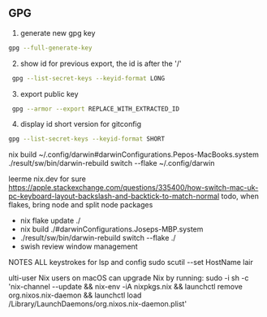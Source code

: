 ## GPG

1.  generate new gpg key

```bash
gpg --full-generate-key
```

2.  show id for previous export, the id is after the '/'

```bash
 gpg --list-secret-keys --keyid-format LONG
```

3.  export public key

```bash
 gpg --armor --export REPLACE_WITH_EXTRACTED_ID
```

4.  display id short version for gitconfig

```bash
gpg --list-secret-keys --keyid-format SHORT
```

nix build ~/.config/darwin\#darwinConfigurations.Pepos-MacBooks.system
./result/sw/bin/darwin-rebuild switch --flake ~/.config/darwin

leerme nix.dev for sure
https://apple.stackexchange.com/questions/335400/how-switch-mac-uk-pc-keyboard-layout-backslash-and-backtick-to-match-normal
todo, when flakes, bring node and split node packages

- nix flake update ./
- nix build ./\#darwinConfigurations.Joseps-MBP.system
- ./result/sw/bin/darwin-rebuild switch --flake ./
- swish review window management

NOTES ALL keystrokes for lsp and config
sudo scutil --set HostName lair

ulti-user Nix users on macOS can upgrade Nix by running: sudo -i sh -c 'nix-channel --update && nix-env -iA nixpkgs.nix && launchctl remove org.nixos.nix-daemon && launchctl load /Library/LaunchDaemons/org.nixos.nix-daemon.plist'
